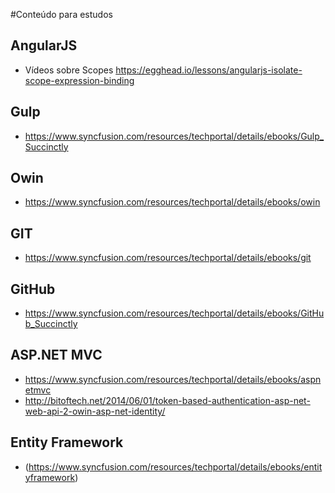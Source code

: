 #Conteúdo para estudos

## AngularJS
* Vídeos sobre Scopes https://egghead.io/lessons/angularjs-isolate-scope-expression-binding

## Gulp 

* https://www.syncfusion.com/resources/techportal/details/ebooks/Gulp_Succinctly

## Owin 

* https://www.syncfusion.com/resources/techportal/details/ebooks/owin

## GIT

* https://www.syncfusion.com/resources/techportal/details/ebooks/git

## GitHub 

* https://www.syncfusion.com/resources/techportal/details/ebooks/GitHub_Succinctly


## ASP.NET MVC 

* https://www.syncfusion.com/resources/techportal/details/ebooks/aspnetmvc
* http://bitoftech.net/2014/06/01/token-based-authentication-asp-net-web-api-2-owin-asp-net-identity/

## Entity Framework

* (https://www.syncfusion.com/resources/techportal/details/ebooks/entityframework)
